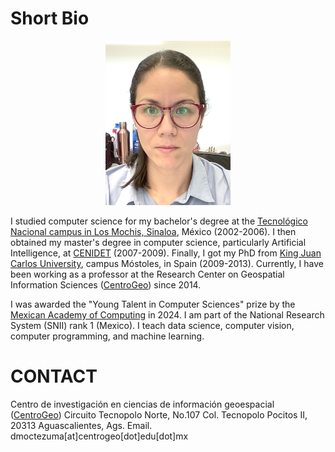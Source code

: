 
# Short Bio
<center><img src="dany.png" alt="Daniela Moctezuma" width="200"/></center>


I studied computer science for my bachelor's degree at the [Tecnológico Nacional campus in Los Mochis, Sinaloa](https://www.mochis.tecnm.mx/), México (2002-2006). I then obtained my master's degree in computer science, particularly Artificial Intelligence, at [CENIDET](https://www.cenidet.tecnm.mx/) (2007-2009). Finally, I got my PhD from [King Juan Carlos University](https://www.urjc.es/), campus Móstoles, in Spain (2009-2013). 
Currently, I have been working as a professor at the Research Center on Geospatial Information Sciences ([CentroGeo](https://www.centrogeo.org.mx/)) since 2014.

I was awarded the "Young Talent in Computer Sciences" prize by the [Mexican Academy of Computing](https://amexcomp.mx/) in 2024.
I am part of the National Research System (SNII) rank 1 (Mexico).
I teach data science, computer vision, computer programming, and machine learning.

# CONTACT  
Centro de investigación en ciencias de información geoespacial ([CentroGeo](https://www.centrogeo.org.mx/))
Circuito Tecnopolo Norte, No.107 Col. Tecnopolo Pocitos II, 20313 Aguascalientes, Ags.
Email. dmoctezuma[at]centrogeo[dot]edu[dot]mx


